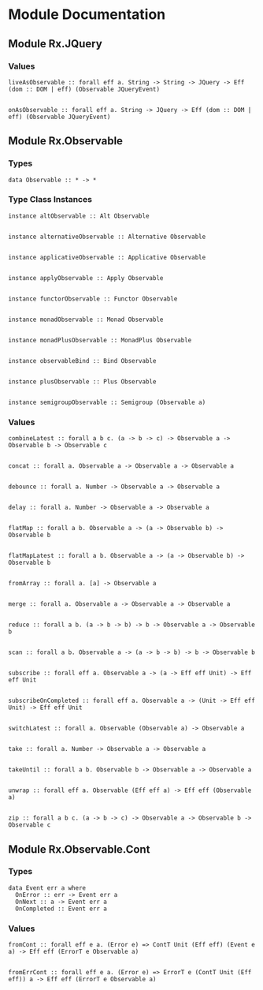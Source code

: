 # Module Documentation

## Module Rx.JQuery

### Values


    liveAsObservable :: forall eff a. String -> String -> JQuery -> Eff (dom :: DOM | eff) (Observable JQueryEvent)


    onAsObservable :: forall eff a. String -> JQuery -> Eff (dom :: DOM | eff) (Observable JQueryEvent)


## Module Rx.Observable

### Types


    data Observable :: * -> *


### Type Class Instances


    instance altObservable :: Alt Observable


    instance alternativeObservable :: Alternative Observable


    instance applicativeObservable :: Applicative Observable


    instance applyObservable :: Apply Observable


    instance functorObservable :: Functor Observable


    instance monadObservable :: Monad Observable


    instance monadPlusObservable :: MonadPlus Observable


    instance observableBind :: Bind Observable


    instance plusObservable :: Plus Observable


    instance semigroupObservable :: Semigroup (Observable a)


### Values


    combineLatest :: forall a b c. (a -> b -> c) -> Observable a -> Observable b -> Observable c


    concat :: forall a. Observable a -> Observable a -> Observable a


    debounce :: forall a. Number -> Observable a -> Observable a


    delay :: forall a. Number -> Observable a -> Observable a


    flatMap :: forall a b. Observable a -> (a -> Observable b) -> Observable b


    flatMapLatest :: forall a b. Observable a -> (a -> Observable b) -> Observable b


    fromArray :: forall a. [a] -> Observable a


    merge :: forall a. Observable a -> Observable a -> Observable a


    reduce :: forall a b. (a -> b -> b) -> b -> Observable a -> Observable b


    scan :: forall a b. Observable a -> (a -> b -> b) -> b -> Observable b


    subscribe :: forall eff a. Observable a -> (a -> Eff eff Unit) -> Eff eff Unit


    subscribeOnCompleted :: forall eff a. Observable a -> (Unit -> Eff eff Unit) -> Eff eff Unit


    switchLatest :: forall a. Observable (Observable a) -> Observable a


    take :: forall a. Number -> Observable a -> Observable a


    takeUntil :: forall a b. Observable b -> Observable a -> Observable a


    unwrap :: forall eff a. Observable (Eff eff a) -> Eff eff (Observable a)


    zip :: forall a b c. (a -> b -> c) -> Observable a -> Observable b -> Observable c


## Module Rx.Observable.Cont

### Types


    data Event err a where
      OnError :: err -> Event err a
      OnNext :: a -> Event err a
      OnCompleted :: Event err a


### Values


    fromCont :: forall eff e a. (Error e) => ContT Unit (Eff eff) (Event e a) -> Eff eff (ErrorT e Observable a)


    fromErrCont :: forall eff e a. (Error e) => ErrorT e (ContT Unit (Eff eff)) a -> Eff eff (ErrorT e Observable a)



